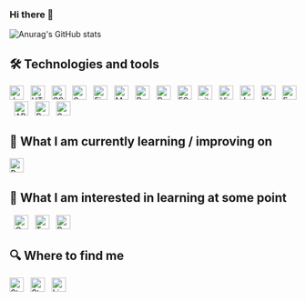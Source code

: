 ### Hi there 👋

![Anurag's GitHub stats](https://github-readme-stats.vercel.app/api?username=trezxqe&show_icons=true&theme=dark)

## :hammer_and_wrench:  Technologies and tools
<a name="learning-now"></a>
[<img src="https://img.shields.io/badge/JavaScript-282C34?logo=javascript&logoColor=F7DF1E" alt="JavaScript logo" title="JavaScript" height="25" />][tech_tools_anchor]
&nbsp;
[<img src="https://img.shields.io/badge/HTML5-282C34?logo=html5&logoColor=E34F26" alt="HTML5 logo" title="HTML5" height="25" />][tech_tools_anchor]
&nbsp;
[<img src="https://img.shields.io/badge/CSS3-282C34?logo=css3&logoColor=1572B6" alt="CSS3 logo" title="CSS3" height="25" />][tech_tools_anchor]
&nbsp;
[<img src="https://img.shields.io/badge/Sass-282C34?logo=sass&logoColor=CC6699" alt="Sass logo" title="Sass" height="25" />][learning_next_anchor]
&nbsp;
[<img src="https://img.shields.io/badge/Figma-282C34?logo=figma&logoColor=CC6699" alt="Figma logo" title="Figma" height="25" />][learning_next_anchor]
&nbsp;
[<img src="https://img.shields.io/badge/Material UI-282C34?logo=materialUI&logoColor=CC6699" alt="Material UI logo" title="Material UI" height="25" />][learning_next_anchor]
&nbsp;
[<img src="https://img.shields.io/badge/React-282C34?logo=react&logoColor=61DAFB" alt="React Native logo" title="React" height="25" />][tech_tools_anchor]
&nbsp;
[<img src="https://img.shields.io/badge/Redux(Thunk/Saga)-282C34?logo=redux&logoColor=764ABC" alt="Redux logo" title="Redux" height="25" />][tech_tools_anchor]
&nbsp;
[<img src="https://img.shields.io/badge/ESLint-282C34?logo=eslint&logoColor=4B32C3" alt="ESLint logo" title="ESLint" height="25" />][tech_tools_anchor]
&nbsp;
[<img src="https://img.shields.io/badge/git-282C34?logo=git&logoColor=F05032" alt="git logo" title="git" height="25" />][tech_tools_anchor]
&nbsp;
[<img src="https://img.shields.io/badge/VS%20Code-282C34?logo=visual-studio-code&logoColor=007ACC" alt="Visual Studio Code logo" title="Visual Studio Code" height="25" />][tech_tools_anchor]
&nbsp;
[<img src="https://img.shields.io/badge/Jest-282C34?logo=jest&logoColor=C21325" alt="Jest logo" title="Jest" height="25" />][tech_tools_anchor]
&nbsp;
[<img src="https://img.shields.io/badge/Node.js-282C34?logo=node.js&logoColor=339933" alt="Node.js logo" title="Node.js" height="25" />][learning_next_anchor]
&nbsp;
[<img src="https://img.shields.io/badge/Express-282C34?logo=express&logoColor=FFFFFF" alt="Express.js logo" title="Express.js" height="25" />][learning_next_anchor]
&nbsp;
[<img src="https://img.shields.io/badge/API-282C34?logo=api&logoColor=E10098" alt="API logo" title="API" height="25" />][learning_next_anchor]
&nbsp;
<img src="https://img.shields.io/badge/PostgreSQL-282C34?logo=postgresql&logoColor=E10098" alt="PostgreSQL logo" title="PostgreSQL" height="25" />
&nbsp;
[<img src="https://img.shields.io/badge/Sequelize-282C34?logo=sequelize&logoColor=E10098" alt="Sequelize logo" title="Sequelize" height="25" />][learning_next_anchor]
&nbsp;
<a name="learning-next"></a>
## :book:  What I am currently learning / improving on
[<img src="https://img.shields.io/badge/React-282C34?logo=react&logoColor=61DAFB" alt="React Native logo" title="React" height="25" />][tech_tools_anchor]
&nbsp;
## :space_invader:  What I am interested in learning at some point
&nbsp;
[<img src="https://img.shields.io/badge/Go-282C34?logo=Go&logoColor=FFFFFF" alt="Go logo" title="Go" height="25" />][learning_next_anchor]
&nbsp;
[<img src="https://img.shields.io/badge/TypeScript-282C34?logo=TypeScript&logoColor=FFFFFF" alt="TypeScript logo" title="TypeScript" height="25" />][learning_next_anchor]
&nbsp;
[<img src="https://img.shields.io/badge/Rust-282C34?logo=Rust&logoColor=FFFFFF" alt="Rust logo" title="Rust" height="25" />][learning_next_anchor]
## :mag:  Where to find me
[<img src="https://img.shields.io/badge/WhatsApp-282C34?logo=whatsapp" alt="Stack Overflow logo" title="Stack Overflow" height="25" />](https://wa.me/89516898272)
&nbsp;
[<img src="https://img.shields.io/badge/Telegram-282C34?logo=telegram" alt="Stack Overflow logo" title="Stack Overflow" height="25" />](https://wa.me/89516898272)
&nbsp;
[<img src="https://img.shields.io/badge/LinkedIn-282C34?logo=linkedin&logoColor=0077B5" alt="LinkedIn logo" title="LinkedIn" height="25" />](https://www.linkedin.com/in/valentinbriand42)

[tech_tools_anchor]: #bonjour--
[learning_now_anchor]: #learning-now
[learning_next_anchor]: #learning-next

